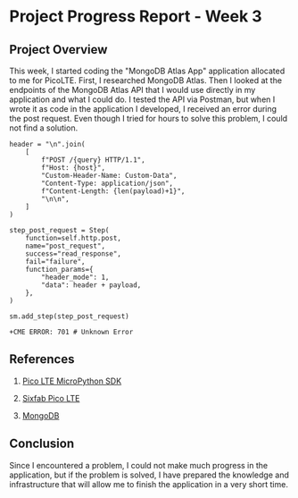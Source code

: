 # Project Progress Report - Week 3

## Project Overview

This week, I started coding the "MongoDB Atlas App" application allocated to me for PicoLTE. First, I researched MongoDB Atlas. Then I looked at the endpoints of the MongoDB Atlas API that I would use directly in my application and what I could do. I tested the API via Postman, but when I wrote it as code in the application I developed, I received an error during the post request. Even though I tried for hours to solve this problem, I could not find a solution.

```
header = "\n".join(
    [
        f"POST /{query} HTTP/1.1",
        f"Host: {host}",
        "Custom-Header-Name: Custom-Data",
        "Content-Type: application/json",
        f"Content-Length: {len(payload)+1}",
        "\n\n",
    ]
)

step_post_request = Step(
    function=self.http.post,
    name="post_request",
    success="read_response",
    fail="failure",
    function_params={
        "header_mode": 1,
        "data": header + payload,
    },
)

sm.add_step(step_post_request)
```

```
+CME ERROR: 701 # Unknown Error
```

## References

1. [Pico LTE MicroPython SDK](https://github.com/sixfab/pico_lte_micropython-sdk)

2. [Sixfab Pico LTE](https://docs.sixfab.com/docs/sixfab-pico-lte-introduction)

3. [MongoDB](https://www.mongodb.com)

## Conclusion

Since I encountered a problem, I could not make much progress in the application, but if the problem is solved, I have prepared the knowledge and infrastructure that will allow me to finish the application in a very short time.
